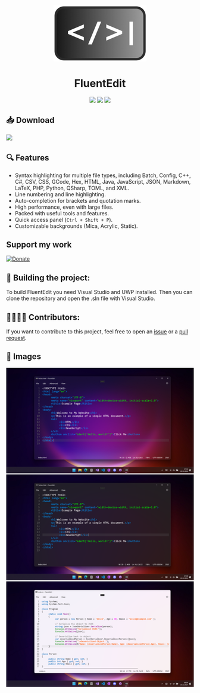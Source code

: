 <div align="center">
<img src="images/Icon1.png" height="150px" width="auto">
<h1>FluentEdit</h1>
</div>

<div align="center">
<img src="https://img.shields.io/github/issues/FrozenAssassine/FluentEdit.svg?style=flat">
<img src="https://img.shields.io/github/stars/FrozenAssassine/FluentEdit?style=flat">
<img src="https://img.shields.io/github/repo-size/FrozenAssassine/FluentEdit">
</div>

## 📥 Download
<a href="https://apps.microsoft.com/detail/9nwl9m9jpq36?launch=true&mode=mini">
	<img src="https://get.microsoft.com/images/en-us%20dark.svg" width="200"/>
</a>

## 🔍 Features
- Syntax highlighting for multiple file types, including Batch, Config, C++, C#, CSV, CSS, GCode, Hex, HTML, Java, JavaScript, JSON, Markdown, LaTeX, PHP, Python, QSharp, TOML, and XML.
- Line numbering and line highlighting.
- Auto-completion for brackets and quotation marks.
- High performance, even with large files.
- Packed with useful tools and features.
- Quick access panel (`Ctrl + Shift + P`).
- Customizable backgrounds (Mica, Acrylic, Static).

## Support my work  
[![Donate](https://www.paypalobjects.com/en_US/i/btn/btn_donate_LG.gif)](https://www.paypal.com/donate/?hosted_button_id=PPME7KF7KF7QS)

## 🚀 Building the project:
To build FluentEdit you need Visual Studio and UWP installed. Then you can clone the repository and open the .sln file with Visual Studio.

## 👨‍👩‍👧‍👦 Contributors:
If you want to contribute to this project, feel free to open an <a href="https://github.com/FrozenAssassine/FluentEdit/issues/new">issue</a> or a <a href="https://github.com/FrozenAssassine/FluentEdit/pulls">pull request</a>.


## 📸 Images

<img src="images/new/image3.png"/>
<img src="images/new/image2.png"/>
<img src="images/new/image7.png"/>
